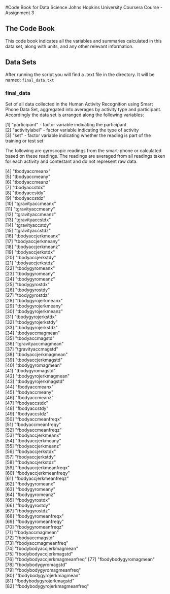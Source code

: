 #Code Book for Data Science Johns Hopkins University Coursera Course - Assignment 3

## The Code Book
This code book indicates all the variables and summaries calculated in this data set, along with units, and any other relevant information.

## Data Sets

After running the script you will find a .text file in the directory. It will be named: `final_data.txt`

### final_data

Set of all data collected in the Human Activity Recognition using Smart Phone Data Set, aggregated into averages by activity type and participant. Accordingly the data set is arranged along the following variables:

 [1] "participant" - factor variable indicating the participant               [2] "activitylabel" - factor variable indicating the type of activity          [3] "set" - factor variable indicating whether the reading is part of the training or test set

The following are gyroscopic readings from the smart-phone or calculated based on these readings. The readings are averaged from all readings taken for each activity and contestant and do not represent raw data.
                       [4] "tbodyaccmeanx"             [5] "tbodyaccmeany"   [6] "tbodyaccmeanz"           [7] "tbodyaccstdx"            [8] "tbodyaccstdy"            [9] "tbodyaccstdz"             [10] "tgravityaccmeanx"            [11] "tgravityaccmeany"            [12] "tgravityaccmeanz"            [13] "tgravityaccstdx"             [14] "tgravityaccstdy"             [15] "tgravityaccstdz"             [16] "tbodyaccjerkmeanx"           [17] "tbodyaccjerkmeany"           [18] "tbodyaccjerkmeanz"           [19] "tbodyaccjerkstdx"            [20] "tbodyaccjerkstdy"            [21] "tbodyaccjerkstdz"            [22] "tbodygyromeanx"              [23] "tbodygyromeany"              [24] "tbodygyromeanz"              [25] "tbodygyrostdx"               [26] "tbodygyrostdy"               [27] "tbodygyrostdz"               [28] "tbodygyrojerkmeanx"          [29] "tbodygyrojerkmeany"          [30] "tbodygyrojerkmeanz"          [31] "tbodygyrojerkstdx"           [32] "tbodygyrojerkstdy"           [33] "tbodygyrojerkstdz"           [34] "tbodyaccmagmean"             [35] "tbodyaccmagstd"              [36] "tgravityaccmagmean"          [37] "tgravityaccmagstd"           [38] "tbodyaccjerkmagmean"         [39] "tbodyaccjerkmagstd"          [40] "tbodygyromagmean"            [41] "tbodygyromagstd"             [42] "tbodygyrojerkmagmean"        [43] "tbodygyrojerkmagstd"         [44] "fbodyaccmeanx"               [45] "fbodyaccmeany"               [46] "fbodyaccmeanz"               [47] "fbodyaccstdx"                [48] "fbodyaccstdy"                [49] "fbodyaccstdz"                [50] "fbodyaccmeanfreqx"           [51] "fbodyaccmeanfreqy"           [52] "fbodyaccmeanfreqz"           [53] "fbodyaccjerkmeanx"           [54] "fbodyaccjerkmeany"           [55] "fbodyaccjerkmeanz"           [56] "fbodyaccjerkstdx"            [57] "fbodyaccjerkstdy"            [58] "fbodyaccjerkstdz"            [59] "fbodyaccjerkmeanfreqx"       [60] "fbodyaccjerkmeanfreqy"       [61] "fbodyaccjerkmeanfreqz"       [62] "fbodygyromeanx"              [63] "fbodygyromeany"              [64] "fbodygyromeanz"              [65] "fbodygyrostdx"               [66] "fbodygyrostdy"               [67] "fbodygyrostdz"               [68] "fbodygyromeanfreqx"          [69] "fbodygyromeanfreqy"          [70] "fbodygyromeanfreqz"          [71] "fbodyaccmagmean"             [72] "fbodyaccmagstd"              [73] "fbodyaccmagmeanfreq"         [74] "fbodybodyaccjerkmagmean"     [75] "fbodybodyaccjerkmagstd"      [76] "fbodybodyaccjerkmagmeanfreq" [77] "fbodybodygyromagmean"        [78] "fbodybodygyromagstd"         [79] "fbodybodygyromagmeanfreq"    [80] "fbodybodygyrojerkmagmean"    [81] "fbodybodygyrojerkmagstd"     [82] "fbodybodygyrojerkmagmeanfreq"